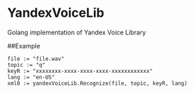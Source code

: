# YandexVoiceLib
Golang implementation of Yandex Voice Library

##Example
```
file := "file.wav"
topic := "q"
keyR := "xxxxxxxx-xxxx-xxxx-xxxx-xxxxxxxxxxxx"
lang := "en-US"
xml0 := yandexVoiceLib.Recognize(file, topic, keyR, lang)
```
